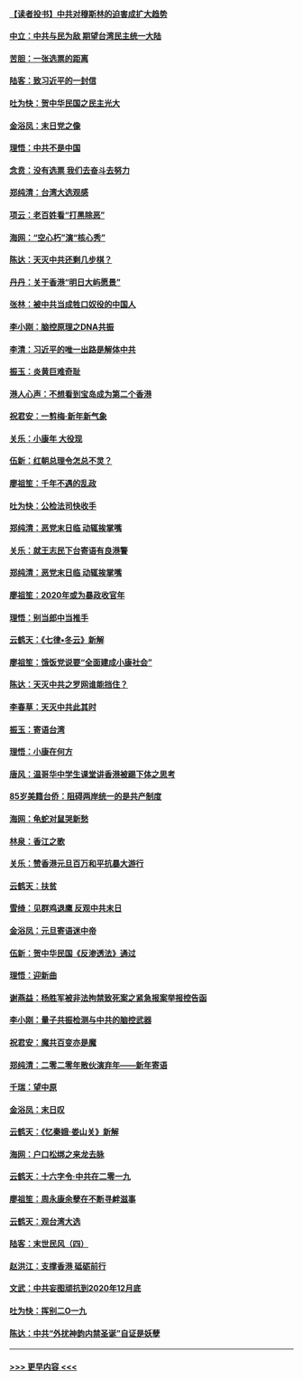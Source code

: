 #### [【读者投书】中共对穆斯林的迫害成扩大趋势](../pages/nsc993/n11791371.md?t=01150611) 
#### [中立：中共与民为敌 期望台湾民主统一大陆](../pages/nsc993/n11790392.md?t=01150611) 
#### [苦胆：一张选票的距离](../pages/nsc993/n11788914.md?t=01150611) 
#### [陆客：致习近平的一封信](../pages/nsc993/n11788867.md?t=01150611) 
#### [吐为快：贺中华民国之民主光大](../pages/nsc993/n11788618.md?t=01150611) 
#### [金浴凤：末日党之像](../pages/nsc993/n11787475.md?t=01150611) 
#### [理悟：中共不是中国](../pages/nsc993/n11787463.md?t=01150611) 
#### [念贲：没有选票  我们去奋斗去努力](../pages/nsc993/n11787398.md?t=01150611) 
#### [郑纯清：台湾大选观感](../pages/nsc993/n11786210.md?t=01150611) 
#### [项云：老百姓看“打黑除恶”](../pages/nsc993/n11785398.md?t=01150611) 
#### [海网：“空心朽”演“核心秀”](../pages/nsc993/n11783874.md?t=01150611) 
#### [陈达：天灭中共还剩几步棋？](../pages/nsc993/n11783719.md?t=01150611) 
#### [丹丹：关于香港“明日大屿愿景”](../pages/nsc993/n11783273.md?t=01150611) 
#### [张林：被中共当成牲口奴役的中国人](../pages/nsc993/n11782397.md?t=01150611) 
#### [李小刚：脑控原理之DNA共振](../pages/nsc993/n11780962.md?t=01150611) 
#### [李清：习近平的唯一出路是解体中共](../pages/nsc993/n11780866.md?t=01150611) 
#### [振玉：炎黄巨难奇耻](../pages/nsc993/n11779632.md?t=01150611) 
#### [港人心声：不想看到宝岛成为第二个香港](../pages/nsc993/n11778817.md?t=01150611) 
#### [祝君安：一剪梅‧新年新气象](../pages/nsc993/n11776340.md?t=01150611) 
#### [关乐：小康年 大役现](../pages/nsc993/n11774213.md?t=01150611) 
#### [伍新：红朝总理令怎总不灵？](../pages/nsc993/n11770813.md?t=01150611) 
#### [廖祖笙：千年不遇的乱政](../pages/nsc993/n11770373.md?t=01150611) 
#### [吐为快：公检法司快收手](../pages/nsc993/n11770359.md?t=01150611) 
#### [郑纯清：恶党末日临 动辄挨掌嘴](../pages/nsc993/n11769912.md?t=01150611) 
#### [关乐：就王志民下台寄语有良港警](../pages/nsc993/n11769903.md?t=01150611) 
#### [郑纯清：恶党末日临 动辄挨掌嘴](../pages/nsc993/n11769356.md?t=01150611) 
#### [廖祖笙：2020年或为暴政收官年](../pages/nsc993/n11768216.md?t=01150611) 
#### [理悟：别当郎中当推手](../pages/nsc993/n11768243.md?t=01150611) 
#### [云鹤天：《七律▪冬云》新解](../pages/nsc993/n11768204.md?t=01150611) 
#### [廖祖笙：饿饭党说要“全面建成小康社会”](../pages/nsc993/n11767482.md?t=01150611) 
#### [陈达：天灭中共之罗网谁能挡住？](../pages/nsc993/n11767465.md?t=01150611) 
#### [李春草：天灭中共此其时](../pages/nsc993/n11767452.md?t=01150611) 
#### [振玉：寄语台湾](../pages/nsc993/n11767432.md?t=01150611) 
#### [理悟：小康在何方](../pages/nsc993/n11767394.md?t=01150611) 
#### [唐风：温哥华中学生课堂讲香港被踢下体之思考](../pages/nsc993/n11766848.md?t=01150611) 
#### [85岁美籍台侨：阻碍两岸统一的是共产制度](../pages/nsc993/n11765043.md?t=01150611) 
#### [海网：龟蛇对鼠哭新愁](../pages/nsc993/n11764895.md?t=01150611) 
#### [林泉：香江之歌](../pages/nsc993/n11764415.md?t=01150611) 
#### [关乐：赞香港元旦百万和平抗暴大游行](../pages/nsc993/n11764382.md?t=01150611) 
#### [云鹤天：扶贫](../pages/nsc993/n11764245.md?t=01150611) 
#### [雪绮：见群鸡退鹰  反观中共末日](../pages/nsc993/n11762112.md?t=01150611) 
#### [金浴凤：元旦寄语迷中帝](../pages/nsc993/n11761788.md?t=01150611) 
#### [伍新：贺中华民国《反渗透法》通过](../pages/nsc993/n11761994.md?t=01150611) 
#### [理悟：迎新曲](../pages/nsc993/n11761152.md?t=01150611) 
#### [谢燕益：杨胜军被非法拘禁致死案之紧急报案举报控告函](../pages/nsc993/n11756134.md?t=01150611) 
#### [李小刚：量子共振检测与中共的脑控武器](../pages/nsc993/n11754518.md?t=01150611) 
#### [祝君安：魔共百变亦是魔](../pages/nsc993/n11754469.md?t=01150611) 
#### [郑纯清：二零二零年散伙演弃年——新年寄语](../pages/nsc993/n11754195.md?t=01150611) 
#### [千瑞：望中原](../pages/nsc993/n11754159.md?t=01150611) 
#### [金浴凤：末日叹](../pages/nsc993/n11752359.md?t=01150611) 
#### [云鹤天：《忆秦娥‧娄山关》新解](../pages/nsc993/n11752348.md?t=01150611) 
#### [海网：户口松绑之来龙去脉](../pages/nsc993/n11752328.md?t=01150611) 
#### [云鹤天：十六字令‧中共在二零一九](../pages/nsc993/n11752305.md?t=01150611) 
#### [廖祖笙：周永康余孽在不断寻衅滋事](../pages/nsc993/n11751013.md?t=01150611) 
#### [云鹤天：观台湾大选](../pages/nsc993/n11751007.md?t=01150611) 
#### [陆客：末世民风（四）](../pages/nsc993/n11749203.md?t=01150611) 
#### [赵洪江：支撑香港 砥砺前行](../pages/nsc993/n11748482.md?t=01150611) 
#### [文武：中共妄图顽抗到2020年12月底](../pages/nsc993/n11748446.md?t=01150611) 
#### [吐为快：挥别二O一九](../pages/nsc993/n11748411.md?t=01150611) 
#### [陈达：中共“外扰神韵内禁圣诞”自证是妖孽](../pages/nsc993/n11748226.md?t=01150611) 

----
#### [ >>> 更早内容 <<< ](../indexes/nsc993-earlier.md)
